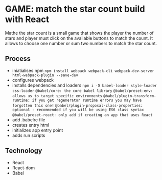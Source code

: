 # GAME: match the star count build with React
Mathe the star count is a small game that shows the player the number of stars and player must click on the available buttons to match the count. It allows to choose one number or sum two numbers to match the star count. 

## Process
+ iniatialises npm
```npm install webpack webpack-cli webpack-dev-server html-webpack-plugin --save-dev```
+ configures webpack
+ installs dependencies and loaders
```npm i -D babel-loader style-loader css-loader```
```@babel/core: the core babel library```
```@babel/preset-env: allows us to target specific environments```
```@babel/plugin-transform-runtime: if you get regenerator runtime errors you may have forgotten this one!```
```@babel/plugin-proposal-class-properties: optional - recommended if you will be using ES6 class syntax```
```@babel/preset-react: only add if creating an app that uses React```
+ add .babelrc file
+ creates entry html
+ initializes app entry point
+ adds run scripts

## Technology
 + React
 + React-dom 
 + Babel
 
